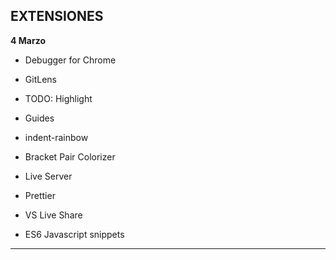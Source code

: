 ## EXTENSIONES

**4 Marzo**

- Debugger for Chrome
- GitLens
- TODO: Highlight

- Guides
- indent-rainbow
- Bracket Pair Colorizer

- Live Server
- Prettier

- VS Live Share
- ES6 Javascript snippets

---
